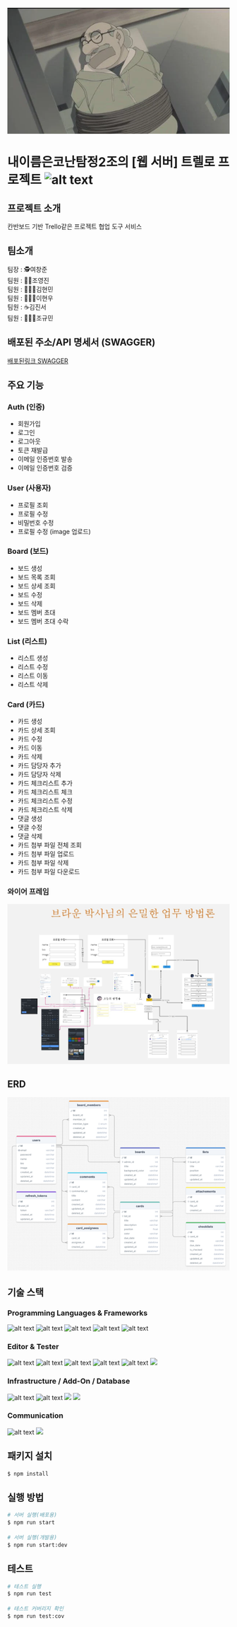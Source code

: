 <p align="center">
  <img src="brown.png" alt="Sample Image">
</p>

# 내이름은코난탐정2조의 [웹 서버] 트렐로 프로젝트 ![alt text](https://ziadoua.github.io/m3-Markdown-Badges/badges/Trello/trello1.svg)

## 프로젝트 소개

칸반보드 기반 Trello같은 프로젝트 협업 도구 서비스

## 팀소개

팀장 : 🕵️여창준<br>
팀원 : 🕵🏻조영진<br>
팀원 : 🕵🏼‍♀️김현민<br>
팀원 : 🕵🏼‍♀️이현우<br>
팀원 : ☕김진서<br>
팀원 : 🕵🏿‍♂️조규민

## 배포된 주소/API 명세서 (SWAGGER)

[배포된링크 SWAGGER]([http://localhost:3000/api#/](https://ginger-sparta.duckdns.org/api)) 

## 주요 기능

### Auth (인증)

- 회원가입
- 로그인
- 로그아웃
- 토큰 재발급
- 이메일 인증번호 발송
- 이메일 인증번호 검증

### User (사용자)

- 프로필 조회
- 프로필 수정
- 비밀번호 수정
- 프로필 수정 (image 업로드)

### Board (보드)

- 보드 생성
- 보드 목록 조회
- 보드 상세 조회
- 보드 수정
- 보드 삭제
- 보드 멤버 초대
- 보드 멤버 초대 수락

### List (리스트)

- 리스트 생성
- 리스트 수정
- 리스트 이동
- 리스트 삭제

### Card (카드)

- 카드 생성
- 카드 상세 조회
- 카드 수정
- 카드 이동
- 카드 삭제
- 카드 담당자 추가
- 카드 담당자 삭제
- 카드 체크리스트 추가
- 카드 체크리스트 체크
- 카드 체크리스트 수정
- 카드 체크리스트 삭제
- 댓글 생성
- 댓글 수정
- 댓글 삭제
- 카드 첨부 파일 전체 조회
- 카드 첨부 파일 업로드
- 카드 첨부 파일 삭제
- 카드 첨부 파일 다운로드

### 와이어 프레임

![alt text](yframe.png)

## ERD

![alt text](ERD.png)

## 기술 스택

### Programming Languages & Frameworks

![alt text](https://ziadoua.github.io/m3-Markdown-Badges/badges/NodeJS/nodejs1.svg)
![alt text](https://ziadoua.github.io/m3-Markdown-Badges/badges/npm/npm1.svg)
![alt text](https://ziadoua.github.io/m3-Markdown-Badges/badges/NestJS/nestjs1.svg)
![alt text](https://ziadoua.github.io/m3-Markdown-Badges/badges/TypeORM/typeorm1.svg)
![alt text](https://ziadoua.github.io/m3-Markdown-Badges/badges/TypeScript/typescript1.svg)

### Editor & Tester

![alt text](https://ziadoua.github.io/m3-Markdown-Badges/badges/Git/git1.svg)
![alt text](https://ziadoua.github.io/m3-Markdown-Badges/badges/Github/github1.svg)
![alt text](https://ziadoua.github.io/m3-Markdown-Badges/badges/Jest/jest1.svg)
![alt text](https://ziadoua.github.io/m3-Markdown-Badges/badges/VisualStudioCode/visualstudiocode1.svg)
![alt text](https://ziadoua.github.io/m3-Markdown-Badges/badges/Webstorm/webstorm1.svg)
<img src="https://img.shields.io/badge/Insomnia-5849BE?style=flat-square&logo=insomnia&logoColor=white" width="120"/>

### Infrastructure / Add-On / Database

![alt text](https://ziadoua.github.io/m3-Markdown-Badges/badges/Ubuntu/ubuntu1.svg)
![alt text](https://ziadoua.github.io/m3-Markdown-Badges/badges/MySQL/mysql1.svg)
<img src="https://img.shields.io/badge/Amazon%20S3-232F3E?style=flat-square&logo=amazonaws&logoColor=white" width="110"/>
<img src="https://img.shields.io/badge/Redis-DC382D?style=flat-square&logo=redis&logoColor=white" width="87"/>

### Communication

![alt text](https://ziadoua.github.io/m3-Markdown-Badges/badges/Notion/notion1.svg)
<img src="https://img.shields.io/badge/Slack-4A154B?style=flat-square&logo=slack&logoColor=white" width="86"/>

## 패키지 설치

```bash
$ npm install
```

## 실행 방법

```bash
# 서버 실행(배포용)
$ npm run start

# 서버 실행(개발용)
$ npm run start:dev
```

## 테스트

```bash
# 테스트 실행
$ npm run test

# 테스트 커버리지 확인
$ npm run test:cov
```
